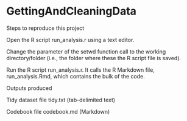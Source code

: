 # GettingAndCleaningData
Steps to reproduce this project

Open the R script run_analysis.r using a text editor.

Change the parameter of the setwd function call to the working directory/folder (i.e., the folder where these the R script file is saved).

Run the R script run_analysis.r. It calls the R Markdown file, run_analysis.Rmd, which contains the bulk of the code.

Outputs produced

Tidy dataset file tidy.txt (tab-delimited text)

Codebook file codebook.md (Markdown)
